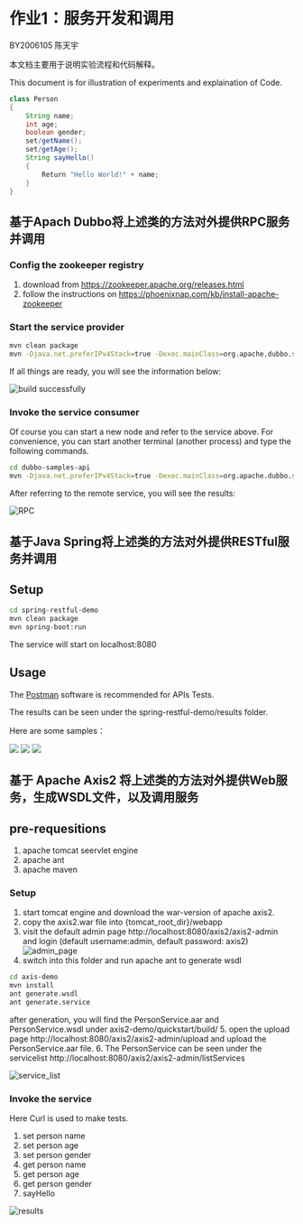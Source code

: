 # 作业1：服务开发和调用

BY2006105 陈天宇

本文档主要用于说明实验流程和代码解释。

This document is for illustration of experiments and explaination of Code. 

```java
class Person
{
    String name;
    int age;
    boolean gender;
    set/getName();
    set/getAge();
    String sayHello()
    {
        Return "Hello World!" + name;
    }
}
```

## 基于Apach Dubbo将上述类的方法对外提供RPC服务并调用


### Config the zookeeper registry

1. download from https://zookeeper.apache.org/releases.html
2. follow the instructions on https://phoenixnap.com/kb/install-apache-zookeeper

### Start the service provider

```bash
mvn clean package
mvn -Djava.net.preferIPv4Stack=true -Dexec.mainClass=org.apache.dubbo.samples.provider.Application exec:java
```

If all things are ready, you will see the information below:

![build successfully](dubbo-samples-api/results/service_start.png)


### Invoke the service consumer

Of course you can start a new node and refer to the service above. For convenience, you can start another terminal (another process) and type the following commands.

```bash
cd dubbo-samples-api
mvn -Djava.net.preferIPv4Stack=true -Dexec.mainClass=org.apache.dubbo.samples.client.Application exec:java
```

After referring to the remote service, you will see the results:

![RPC](dubbo-samples-api/results/remote_reference.png)


## 基于Java Spring将上述类的方法对外提供RESTful服务并调用

## Setup

```bash
cd spring-restful-demo
mvn clean package
mvn spring-boot:run
```

The service will start on localhost:8080

## Usage

The [Postman](https://www.postman.com/downloads/)  software is recommended for APIs Tests.

The results can be seen under the spring-restful-demo/results folder.

Here are some samples：

![](spring-restful-demo/results/get_age.png)
![](spring-restful-demo/results/get_gender.png)
![](spring-restful-demo/results/get_name.png)


## 基于 Apache Axis2 将上述类的方法对外提供Web服务，生成WSDL文件，以及调用服务
## pre-requesitions
1. apache tomcat seervlet engine
2. apache ant
3. apache maven

### Setup
1. start tomcat engine and download the war-version of apache axis2.
2. copy the axis2.war file into {tomcat_root_dir}/webapp
3. visit the default admin page http://localhost:8080/axis2/axis2-admin and login (default username:admin, default password: axis2)  
![admin_page](axis2-demo/results/admin_page.png)
4. switch into this folder and run apache ant to generate wsdl
```bash
cd axis-demo
mvn install
ant generate.wsdl
ant generate.service
```
after generation, you will find the PersonService.aar and PersonService.wsdl under axis2-demo/quickstart/build/
5. open the upload page http://localhost:8080/axis2/axis2-admin/upload and upload the PersonService.aar file.
6. The PersonService can be seen under the servicelist http://localhost:8080/axis2/axis2-admin/listServices

![service_list](axis2-demo/results/service_list.png)

### Invoke the service

Here Curl is used to make tests.

1. set person name
2. set person age
3. set person gender
4. get person name
5. get person age
6. get person gender
7. sayHello

![results](axis2-demo/results/tests.png)



